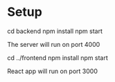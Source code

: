 # Setup

cd backend
npm install
npm start

The server will run on port 4000

cd ../frontend
npm install
npm start

React app will run on port 3000
